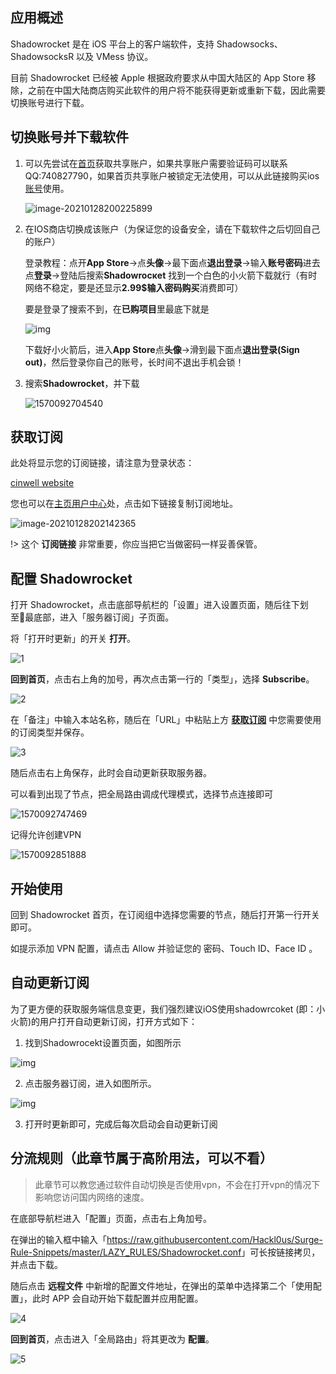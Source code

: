 ## 应用概述

Shadowrocket 是在 iOS 平台上的客户端软件，支持 Shadowsocks、ShadowsocksR 以及 VMess 协议。

目前 Shadowrocket 已经被 Apple 根据政府要求从中国大陆区的 App Store 移除，之前在中国大陆商店购买此软件的用户将不能获得更新或重新下载，因此需要切换账号进行下载。

## 切换账号并下载软件

1. 可以先尝试在[首页](https://www.sstank.ml/user)获取共享账户，如果共享账户需要验证码可以联系QQ:740827790，如果首页共享账户被锁定无法使用，可以从此链接购买ios[账号](http://iosid.cn/index.php?html=1)使用。

   ![image-20210128200225899](https://i.loli.net/2021/01/28/wITuEhgvZ8KRLca.png)

2. 在IOS商店切换成该账户（为保证您的设备安全，请在下载软件之后切回自己的账户）

   登录教程：点开**App Store**->点**头像**->最下面点**退出登录**->输入**账号密码**进去点**登录**->登陆后搜索**Shаdоwroсκet** 找到一个白色的小火箭下载就行（有时网络不稳定，要是还显示**2.99$**输入密码**购买**消费即可）

   要是登录了搜索不到，在**已购项目**里最底下就是

   ![img](https://i.loli.net/2021/01/28/QxDIb5gi2sXulBR.jpg)

   下载好小火箭后，进入**App Store**点**头像**->滑到最下面点**退出登录(Sign out)**，然后登录你自己的账号，长时间不退出手机会锁！

3. 搜索**Shadowrocket**，并下载

   ![1570092704540](https://i.loli.net/2021/01/28/2ZlpwqyW1Vi4r8k.png)



## 获取订阅

此处将显示您的订阅链接，请注意为登录状态：

[cinwell website](/sublink?type=shadowrocket ':include :type=markdown')

您也可以在[主页用户中心](https://www.sstank.ml/user)处，点击如下链接复制订阅地址。

![image-20210128202142365](https://i.loli.net/2021/02/01/Ddt2QTgLsexq46R.png)

!> 这个 **订阅链接** 非常重要，你应当把它当做密码一样妥善保管。

## 配置 Shadowrocket

打开 Shadowrocket，点击底部导航栏的「设置」进入设置页面，随后往下划至最底部，进入「服务器订阅」子页面。

将「打开时更新」的开关 **打开**。

![1](https://i.loli.net/2019/01/13/5c3a5bee38465.jpeg ':size=600')

**回到首页**，点击右上角的加号，再次点击第一行的「类型」，选择 **Subscribe**。

![2](https://i.loli.net/2019/01/13/5c3a5ddd2f5bf.jpeg ':size=600')

在「备注」中输入本站名称，随后在「URL」中粘贴上方 **[获取订阅](#获取订阅)** 中您需要使用的订阅类型并保存。

![3](https://i.loli.net/2019/01/13/5c3a5edd7c257.jpeg ':size=200')

随后点击右上角保存，此时会自动更新获取服务器。

可以看到出现了节点，把全局路由调成代理模式，选择节点连接即可

   ![1570092747469](https://i.loli.net/2021/01/28/yVLoRjq9IPdnJTD.png)

记得允许创建VPN

   ![1570092851888](https://i.loli.net/2021/01/28/a5zU9D4MTw3cI2h.png)
## 开始使用

回到 Shadowrocket 首页，在订阅组中选择您需要的节点，随后打开第一行开关即可。

如提示添加 VPN 配置，请点击 Allow 并验证您的 密码、Touch ID、Face ID 。

## 自动更新订阅
为了更方便的获取服务端信息变更，我们强烈建议iOS使用shadowrcoket (即：小火箭)的用户打开自动更新订阅，打开方式如下：

1. 找到Shadowrocekt设置页面，如图所示

![img](https://i.loli.net/2021/01/28/tS6MLBN2IeuJAfo.png)

2. 点击服务器订阅，进入如图所示。

![img](https://i.loli.net/2021/01/28/EM7vFAIwncJW2sj.png)

3. 打开时更新即可，完成后每次启动会自动更新订阅

## 分流规则（此章节属于高阶用法，可以不看）

> 此章节可以教您通过软件自动切换是否使用vpn，不会在打开vpn的情况下影响您访问国内网络的速度。

在底部导航栏进入「配置」页面，点击右上角加号。

在弹出的输入框中输入「<https://raw.githubusercontent.com/Hackl0us/Surge-Rule-Snippets/master/LAZY_RULES/Shadowrocket.conf>」可长按链接拷贝，并点击下载。

随后点击 **远程文件** 中新增的配置文件地址，在弹出的菜单中选择第二个「使用配置」，此时 APP 会自动开始下载配置并应用配置。

![4](https://i.loli.net/2019/01/13/5c3a615f60e87.png ':size=600')

**回到首页**，点击进入「全局路由」将其更改为 **配置**。

![5](https://i.loli.net/2019/01/13/5c3a63f4adce6.jpeg ':size=400')
